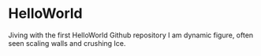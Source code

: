 # HelloWorld
Jiving with the first HelloWorld Github repository
I am  dynamic figure, often seen scaling walls and crushing Ice. 
